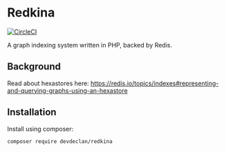 # Redkina

[![CircleCI](https://circleci.com/gh/declaneugeneleekennedy/redkina.svg?style=svg)](https://circleci.com/gh/declaneugeneleekennedy/redkina)

A graph indexing system written in PHP, backed by Redis.

## Background

Read about hexastores here: https://redis.io/topics/indexes#representing-and-querying-graphs-using-an-hexastore

## Installation

Install using composer:

```bash
composer require devdeclan/redkina
```
